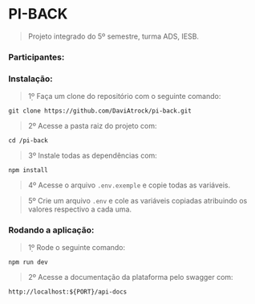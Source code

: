 # PI-BACK

> Projeto integrado do 5º semestre, turma ADS, IESB.

### Participantes:

### Instalação:
> 1̣º Faça um clone do repositório com o seguinte comando:
```
git clone https://github.com/DaviAtrock/pi-back.git
```

> 2º Acesse a pasta raiz do projeto com:
```
cd /pi-back
```

> 3º Instale todas as dependências com:
```
npm install
```

> 4º Acesse o arquivo `.env.exemple` e copie todas as variáveis.

> 5º Crie um arquivo `.env` e cole as variáveis copiadas atribuindo os valores respectivo a cada uma.

### Rodando a aplicação:
> 1̣º Rode o seguinte comando:
```
npm run dev
```

> 2º Acesse a documentação da plataforma pelo swagger com:
```
http://localhost:${PORT}/api-docs
```
